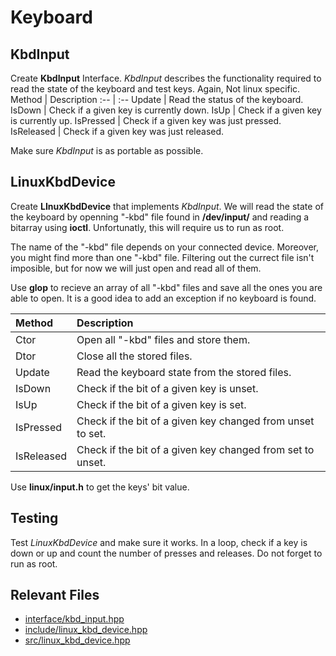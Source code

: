 # Keyboard

## KbdInput

Create **KbdInput** Interface.
*KbdInput* describes the functionality required to read the state of the keyboard and test keys. Again, Not linux specific.
Method      |   Description
:--         |   :--
Update      |   Read the status of the keyboard.
IsDown      |   Check if a given key is currently down.
IsUp        |   Check if a given key is currently up.
IsPressed   |   Check if a given key was just pressed.
IsReleased  |   Check if a given key was just released.

Make sure *KbdInput* is as portable as possible.

## LinuxKbdDevice
Create **LInuxKbdDevice** that implements *KbdInput*.
We will read the state of the keyboard by openning "-kbd" file found in **/dev/input/** and reading a bitarray using **ioctl**. Unfortunatly, this will require us to run as root.

The name of the "-kbd" file depends on your connected device. Moreover, you might find more than one "-kbd" file. Filtering out the currect file isn't imposible, but for now we will just open and read all of them.

Use **glop** to recieve an array of all "-kbd" files and save all the ones you are able to open. It is a good idea to add an exception if no keyboard is found.

Method      |   Description
:--         |   :--
Ctor        |   Open all "-kbd" files and store them.
Dtor        |   Close all the stored files.
Update      |   Read the keyboard state from the stored files.
IsDown      |   Check if the bit of a given key is unset.
IsUp        |   Check if the bit of a given key is set.
IsPressed   |   Check if the bit of a given key changed from unset to set.
IsReleased  |   Check if the bit of a given key changed from set to unset.

Use **linux/input.h** to get the keys' bit value.

## Testing

Test *LinuxKbdDevice* and make sure it works.
In a loop, check if a key is down or up and count the number of presses and releases.
Do not forget to run as root.

## Relevant Files

- [interface/kbd_input.hpp](../Pong/interface/kbd_input.hpp)
- [include/linux_kbd_device.hpp](../Pong/include/linux_kbd_device.hpp)
- [src/linux_kbd_device.hpp](../Pong/src/linux_kbd_device.cpp)